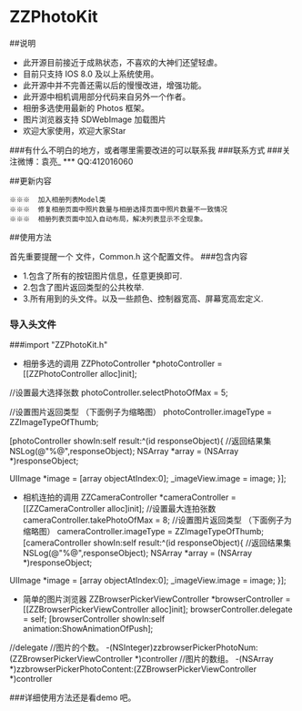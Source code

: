 # ZZPhotoKit
##说明

* 此开源目前接近于成熟状态，不喜欢的大神们还望轻虐。
* 目前只支持 IOS 8.0 及以上系统使用。
* 此开源中并不完善还需以后的慢慢改进，增强功能。
* 此开源中相机调用部分代码来自另外一个作者。
* 相册多选使用最新的 Photos 框架。
* 图片浏览器支持 SDWebImage 加载图片
* 欢迎大家使用，欢迎大家Star
 
###有什么不明白的地方，或者哪里需要改进的可以联系我
###联系方式
###关注微博：袁亮_  *** QQ:412016060


##更新内容

 	※※※  加入相册列表Model类
    ※※※  修复相册页面中照片数量与相册选择页面中照片数量不一致情况
    ※※※  相册列表页面中加入自动布局，解决列表显示不全现象。


##使用方法
 
首先重要提醒一个 文件，Common.h 这个配置文件。
###包含内容

* 1.包含了所有的按钮图片信息，任意更换即可.
* 2.包含了图片返回类型的公共枚举.
* 3.所有用到的头文件。以及一些颜色、控制器宽高、屏幕宽高宏定义.
 
### 导入头文件
###import "ZZPhotoKit.h"

* 相册多选的调用
ZZPhotoController *photoController = [[ZZPhotoController alloc]init];
 
//设置最大选择张数
photoController.selectPhotoOfMax = 5;
 
//设置图片返回类型 （下面例子为缩略图）
photoController.imageType = ZZImageTypeOfThumb;
 
[photoController showIn:self result:^(id responseObject){
//返回结果集
NSLog(@"%@",responseObject);
NSArray *array = (NSArray *)responseObject;
 
UIImage *image = [array objectAtIndex:0];
_imageView.image = image;
}];
 
* 相机连拍的调用
ZZCameraController *cameraController = [[ZZCameraController alloc]init];
//设置最大连拍张数
cameraController.takePhotoOfMax = 8;
//设置图片返回类型 （下面例子为缩略图）
cameraController.imageType = ZZImageTypeOfThumb;
[cameraController showIn:self result:^(id responseObject){
//返回结果集
NSLog(@"%@",responseObject);
NSArray *array = (NSArray *)responseObject;
 
UIImage *image = [array objectAtIndex:0];
_imageView.image = image;
}];
 
* 简单的图片浏览器
ZZBrowserPickerViewController *browserController = [[ZZBrowserPickerViewController alloc]init];
browserController.delegate = self;
[browserController showIn:self animation:ShowAnimationOfPush];
 
//delegate
//图片的个数。
-(NSInteger)zzbrowserPickerPhotoNum:(ZZBrowserPickerViewController *)controller
//图片的数组。
-(NSArray *)zzbrowserPickerPhotoContent:(ZZBrowserPickerViewController *)controller
 
 
###详细使用方法还是看demo 吧。

